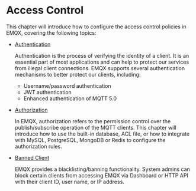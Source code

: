 # Access Control

This chapter will introduce how to configure the access control policies in EMQX, covering the following topics:

- [Authentication](./authn/authn.md)

  Authentication is the process of verifying the identity of a client. It is an essential part of most applications and can help to protect our services from illegal client connections. EMQX supports several authentication mechanisms to better protect our clients, including:

  - Username/password authentication
  - JWT authentication
  - Enhanced authentication of MQTT 5.0

- [Authorization](./authz/authz.md)

  In EMQX, authorization refers to the permission control over the publish/subscribe operation of the MQTT clients. This chapter will introduce how to use the built-in database, ACL file, or how to integrate with MySQL, PostgreSQL, MongoDB or Redis to configure the authorization rules. 

- [Banned Client](./blacklist.md)

  EMQX provides a blacklisting/banning functionality. System admins can block certain clients from accessing EMQX via Dashboard or HTTP API with their client ID, user name, or IP address. 
  
  



